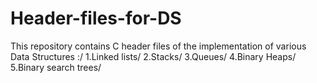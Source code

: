 # Header-files-for-DS

This repository contains C header files of the implementation of various Data Structures :/
1.Linked lists/
2.Stacks/
3.Queues/
4.Binary Heaps/
5.Binary search trees/
